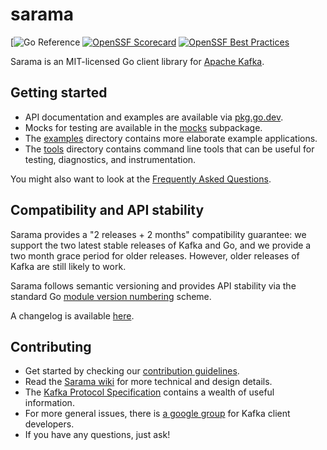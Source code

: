 # sarama

[![Go Reference](https://pkg.go.dev/badge/github.com/k-streamer/sarama)
[![OpenSSF Scorecard](https://api.securityscorecards.dev/projects/github.com/k-streamer/sarama/badge?style=flat)](https://securityscorecards.dev/viewer/?uri=github.com/IBM/sarama)
[![OpenSSF Best Practices](https://www.bestpractices.dev/projects/7996/badge)](https://www.bestpractices.dev/projects/7996)

Sarama is an MIT-licensed Go client library for [Apache Kafka](https://kafka.apache.org/).

## Getting started

- API documentation and examples are available via [pkg.go.dev](https://pkg.go.dev/github.com/k-streamer/sarama).
- Mocks for testing are available in the [mocks](./mocks) subpackage.
- The [examples](./examples) directory contains more elaborate example applications.
- The [tools](./tools) directory contains command line tools that can be useful for testing, diagnostics, and instrumentation.

You might also want to look at the [Frequently Asked Questions](https://github.com/k-streamer/sarama/wiki/Frequently-Asked-Questions).

## Compatibility and API stability

Sarama provides a "2 releases + 2 months" compatibility guarantee: we support
the two latest stable releases of Kafka and Go, and we provide a two month
grace period for older releases. However, older releases of Kafka are still likely to work.

Sarama follows semantic versioning and provides API stability via the standard Go
[module version numbering](https://go.dev/doc/modules/version-numbers) scheme.

A changelog is available [here](CHANGELOG.md).

## Contributing

- Get started by checking our [contribution guidelines](https://github.com/k-streamer/sarama/blob/main/CONTRIBUTING.md).
- Read the [Sarama wiki](https://github.com/k-streamer/sarama/wiki) for more technical and design details.
- The [Kafka Protocol Specification](https://cwiki.apache.org/confluence/display/KAFKA/A+Guide+To+The+Kafka+Protocol) contains a wealth of useful information.
- For more general issues, there is [a google group](https://groups.google.com/forum/#!forum/kafka-clients) for Kafka client developers.
- If you have any questions, just ask!
